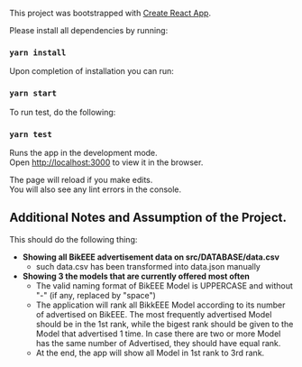 This project was bootstrapped with [Create React App](https://github.com/facebook/create-react-app).

Please install all dependencies by running:
### `yarn install`

Upon completion of installation you can run:
### `yarn start`

To run test, do the following:
### `yarn test`

Runs the app in the development mode.\
Open [http://localhost:3000](http://localhost:3000) to view it in the browser.

The page will reload if you make edits.\
You will also see any lint errors in the console.

## Additional Notes and Assumption of the Project.
This should do the following thing:
* **Showing all BikEEE advertisement data on src/DATABASE/data.csv**
  * such data.csv has been transformed into data.json manually
* **Showing 3 the models that are currently offered most often**
  * The valid naming format of BikEEE Model is UPPERCASE and without "-" (if any, replaced by "space")
  * The application will rank all BikkEEE Model according to its number of advertised on BikEEE. The most frequently advertised Model should be in the 1st rank, while the bigest rank should be given to the Model that advertised 1 time. In case there are two or more Model has the same number of Advertised, they should have equal rank.
  * At the end, the app will show all Model in 1st rank to 3rd rank.
